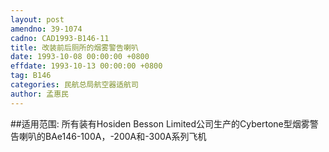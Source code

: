 ```yaml
---
layout: post
amendno: 39-1074
cadno: CAD1993-B146-11
title: 改装前后厕所的烟雾警告喇叭
date: 1993-10-08 00:00:00 +0800
effdate: 1993-10-13 00:00:00 +0800
tag: B146
categories: 民航总局航空器适航司
author: 孟惠民
---
```


##适用范围:
所有装有Hosiden Besson Limited公司生产的Cybertone型烟雾警告喇叭的BAe146-100A，-200A和-300A系列飞机


